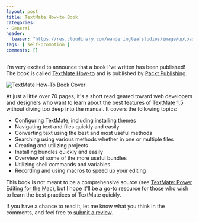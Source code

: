 ```yaml
---
layout: post
title: TextMate How-to Book
categories:
- General
header:
  teaser: "https://res.cloudinary.com/wanderingleafstudios/image/upload/b_auto,c_pad,g_center,h_630,w_1200/v1537457980/chrisjmears.com/blog/3981OT_TextMateHow-to_cov.png"
tags: [ self-promotion ]
comments: []
---
```

I'm very excited to announce that a book I've written has been published!  The book is called [TextMate How-to](http://www.packtpub.com/textmate-powerfully-versatile-text-and-code-editor/book) and is published by [Packt Publishing](http://www.packtpub.com/).


![TextMate How-To Book Cover](https://res.cloudinary.com/wanderingleafstudios/image/upload/v1537458054/chrisjmears.com/blog/3981OT_TextMateHow-to_cov.png)


At just a little over 70 pages, it's a short read geared toward web developers and designers who want to learn about the best features of [TextMate 1.5](http://macromates.com/) without diving too deep into the manual.  It covers the following topics:


- Configuring TextMate, including installing themes
- Navigating text and files quickly and easily
- Converting text using the best and most useful methods
- Searching using various methods whether in one or multiple files
- Creating and utilizing projects
- Installing bundles quickly and easily
- Overview of some of the more useful bundles
- Utilizing shell commands and variables
- Recording and using macros to speed up your editing


This book is not meant to be a comprehensive source (see <a href="http://pragprog.com/book/textmate/textmate">TextMate: Power Editing for the Mac</a>), but I hope it'll be a go-to resource for those who wish to learn the best practices of TextMate quickly.


If you have a chance to read it, let me know what you think in the comments, and feel free to <a href="http://www.amazon.com/TextMate-How-To-Chris-Mears/dp/1849693986/">submit a review</a>.
